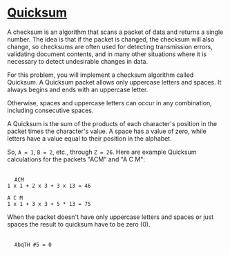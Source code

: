 # [Quicksum](https://www.codewars.com/kata/quicksum "https://www.codewars.com/kata/569924899aa8541eb200003f")

A checksum is an algorithm that scans a packet of data and returns a single number. The idea is that if the packet is changed, the checksum will also change, so checksums are often used for detecting
transmission errors, validating document contents, and in many other situations where it is necessary to detect undesirable changes in data.

For this problem, you will implement a checksum algorithm called Quicksum. A Quicksum packet allows only uppercase letters and spaces. It always begins and ends with an uppercase letter. 

Otherwise, spaces and uppercase letters can occur in any combination, including consecutive spaces.

A Quicksum is the sum of the products of each character's position in the packet times the character's value. A space has a value of zero, while letters have a value equal to their position in the alphabet. 

So, ```A = 1```, ```B = 2```, etc., through ```Z = 26```. Here are example Quicksum calculations for the packets "ACM" and "A C M":
<pre> 
  <code>ACM
1 x 1 + 2 x 3 + 3 x 13 = 46 

A C M
1 x 1 + 3 x 3 + 5 * 13 = 75</code>
</pre>

When the packet doesn't have only uppercase letters and spaces or just spaces the result to quicksum have to be zero (0).
<pre> 
  <code>AbqTH #5 = 0</code>
</pre>